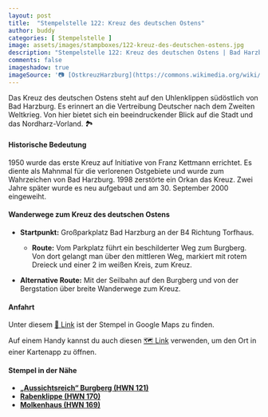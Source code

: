 ```yaml
---
layout: post
title:  "Stempelstelle 122: Kreuz des deutschen Ostens"
author: buddy
categories: [ Stempelstelle ]
image: assets/images/stampboxes/122-kreuz-des-deutschen-ostens.jpg
description: "Stempelstelle 122: Kreuz des deutschen Ostens | Bad Harzburg"
comments: false
imageshadow: true
imageSource: '📷 [OstkreuzHarzburg](https://commons.wikimedia.org/wiki/File:OstkreuzHarzburg.jpg) von <a href="//commons.wikimedia.org/wiki/User:Kassandro" title="User:Kassandro">Kassandro</a> unter Lizenz [CC BY-SA 3.0](https://creativecommons.org/licenses/by-sa/3.0)'
---
```


Das Kreuz des deutschen Ostens steht auf den Uhlenklippen südöstlich von Bad Harzburg. Es erinnert an die Vertreibung Deutscher nach dem Zweiten Weltkrieg. Von hier bietet sich ein beeindruckender Blick auf die Stadt und das Nordharz-Vorland. 🏞️

#### Historische Bedeutung

1950 wurde das erste Kreuz auf Initiative von Franz Kettmann errichtet. Es diente als Mahnmal für die verlorenen Ostgebiete und wurde zum Wahrzeichen von Bad Harzburg. 1998 zerstörte ein Orkan das Kreuz. Zwei Jahre später wurde es neu aufgebaut und am 30. September 2000 eingeweiht. 

#### Wanderwege zum Kreuz des deutschen Ostens

- **Startpunkt:** Großparkplatz Bad Harzburg an der B4 Richtung Torfhaus.
  - **Route:** Vom Parkplatz führt ein beschilderter Weg zum Burgberg. Von dort gelangt man über den mittleren Weg, markiert mit rotem Dreieck und einer 2 im weißen Kreis, zum Kreuz. 

- **Alternative Route:** Mit der Seilbahn auf den Burgberg und von der Bergstation über breite Wanderwege zum Kreuz. 

#### Anfahrt

Unter diesem [📍 Link](https://www.google.com/maps/dir/?api=1&origin=&destination=51.87532%2C%2010.59258) ist der Stempel in Google Maps zu finden.

<div class="android-only">
  Auf einem Handy kannst du auch diesen 
  <a href="geo:51.87532,10.59258">🗺️ Link</a> 
  verwenden, um den Ort in einer Kartenapp zu öffnen.
  <p></p>
</div>

#### Stempel in der Nähe

- [**„Aussichtsreich“ Burgberg (HWN 121)**](/stempelstelle-121-aussichtsreich-burgberg)
- [**Rabenklippe (HWN 170)**](/stempelstelle-170-rabenklippe)
- [**Molkenhaus (HWN 169)**](/stempelstelle-169-molkenhaus)
